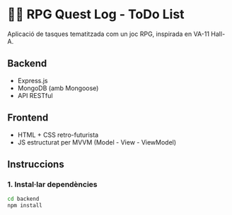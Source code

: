 # 🧙‍♂️ RPG Quest Log - ToDo List

Aplicació de tasques tematitzada com un joc RPG, inspirada en VA-11 Hall-A.

## Backend
- Express.js
- MongoDB (amb Mongoose)
- API RESTful

## Frontend
- HTML + CSS retro-futurista
- JS estructurat per MVVM (Model - View - ViewModel)

## Instruccions

### 1. Instal·lar dependències
```bash
cd backend
npm install
